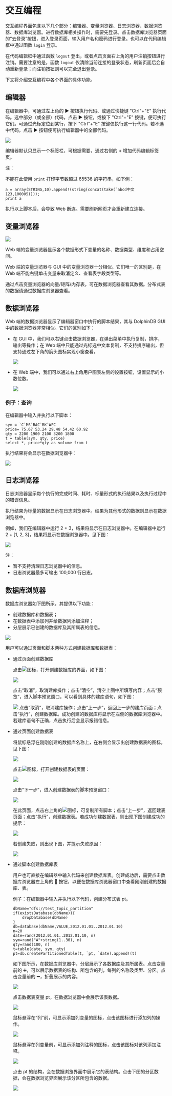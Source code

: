 # 交互编程

交互编程界面包含以下几个部分：编辑器、变量浏览器、日志浏览器、数据浏览器、数据库浏览器。进行数据库相关操作时，需要先登录。点击数据库浏览器页面的“去登录”按钮，进入登录页面，输入用户名和密码进行登录。也可以在代码编辑框中通过函数
`login` 登录。

在代码编辑框中通过函数 `logout` 登出，或者点击页面右上角的用户注销按钮进行注销。需要注意的是，函数
`logout` 仅清除当前连接的登录状态，刷新页面后会自动重新登录；而注销按钮则可以完全退出登录。

下文将介绍交互编程中各个界面的具体功能。

## 编辑器

在编辑器中，可通过左上角的 ▶ 按钮执行代码、或通过快捷键 "Ctrl"+"E" 执行代码。选中部分（或全部）代码，点击 ▶ 按钮，或按下 "Ctrl"+"E"
按键，便可执行它们。可通过光标定位到某行，按下 "Ctrl"+"E" 按键仅执行这一行代码。若不选中代码，点击 ▶ 按钮便可执行编辑器中的全部代码。

![](../images/nb_edt_0.png)

编辑器默认只显示一个标签栏，可根据需要，通过右侧的 **+** 增加代码编辑标签页。

注：

不能在此使用 `print` 打印字节数超过 65536 的字符串，如下例：

```
a = array(STRING,10).append!(string(concat(take(`abcd中文123,100005))));
print a
```

执行以上脚本后，会导致 Web 断连。需要刷新网页才会重新建立连接。

## 变量浏览器

![](../images/nb_ve_0.png)

Web 端的变量浏览器显示各个数据形式下变量的名称、数据类型、维度和占用空间。

Web 端的变量浏览器与 GUI 中的变量浏览器十分相似。它们唯一的区别是，在 Web 端不能右键单击变量来取消定义、查看表字段类型等。

通过点击变量浏览器的向量/矩阵/内存表，可在数据浏览器查看其数据。分布式表的数据请通过数据库浏览器查看。

## 数据浏览器

Web 端的数据浏览器显示了编辑器窗口中执行的脚本结果，其与 DolphinDB GUI 中的数据浏览器非常相似。它们的区别如下：

* 在 GUI 中，我们可以右键点击数据浏览器，在弹出菜单中执行复制，排序，输出等操作；在 Web
  端中只能通过光标选中文本复制，不支持排序输出，但支持通过左下角的箭头图标实现小窗查看。

  ![](../images/shell_0.png)
* 在 Web 端中，我们可以通过右上角用户图表左侧的设置按钮，设置显示的小数位数。

  ![](../images/shell_1.png)

### 例子：查询

在编辑器中输入并执行以下脚本：

```
sym = `C`MS`BAC`BK`WFC
price= 75.67 53.24 29.48 54.42 60.92
qty = 2200 1900 2100 3200 1800
t = table(sym, qty, price)
select *, price*qty as volume from t
```

执行结果将会显示在数据浏览器中：

![](../images/nb_db_1.png)

## 日志浏览器

日志浏览器显示每个执行的完成时间、耗时、标量形式的执行结果以及执行过程中的错误信息。

执行结果为标量的数据显示在日志浏览器中。结果为其他形式的数据则显示在数据浏览器中。

例如，我们在编辑器中运行 2 + 3，结果将显示在日志浏览器中。在编辑器中运行 2 + [1, 2, 3]，结果将显示在数据浏览器中。见下图：

![](../images/nb_log_1.png)

注：

* 暂不支持清理日志浏览器中的信息。
* 日志浏览器最多可输出 100,000 行日志。

## 数据库浏览器

数据库浏览器如下图所示，其提供以下功能：

* 创建数据库和数据表；
* 在数据表中添加列并给数据列添加注释；
* 分层展示已创建的数据库及其所属表的信息。

![](../images/shell_2.png)

用户可以通过页面和脚本两种方式创建数据库和数据表：

* 通过页面创建数据库

  点击![](../images/shell_3.png)图标，打开创建数据库的界面，如下图：

  ![](../images/nb_db_4.png)

  点击“取消”，取消建库操作；点击“清空”，清空上图中所填写内容；点击“预览”，进入脚本预览窗口，可以看到具体的建库语句，如下图：

  ![](../images/nb_db_5.png)
  点击“取消”，取消建库操作；点击“上一步”，返回上一步的建库页面；点击“执行”，创建数据库。成功创建的数据库将显示在左侧的数据库浏览器中。若建库语句不正确，点击执行后会显示报错信息。
* 通过页面创建数据表

  将鼠标悬浮在刚刚创建的数据库名称上，在右侧会显示出创建数据表的图标，见下图：

  ![](../images/nb_db_6.png)

  点击![](../images/shell_4.png)图标，打开创建数据表的页面：

  ![](../images/nb_db_7.png)

  点击“下一步”，进入创建数据表的脚本预览窗口：

  ![](../images/nb_db_8.png)

  在此页面，点击右上角的![](../images/shell_5.png)图标，可复制所有脚本；点击“上一步”，返回建表页面；点击“执行”，创建数据表。若成功创建数据表，则出现下图创建成功的提示：

  ![](../images/nb_db_9.png)

  若创建失败，则出现下图，并提示失败原因：

  ![](../images/nb_db_10.png)
* 通过脚本创建数据库表

  用户也可直接在编辑器中输入代码来创建数据库表。创建成功后，需要点击数据库浏览器左上角的 🔄
  按钮，以便在数据库浏览器窗口中查看刚刚创建的数据库、表。

  例子：在编辑器中输入并执行以下代码，创建分布式表 pt。

  ```
  dbName="dfs://test_topic_partition"
  if(existsDatabase(dbName)){
      dropDatabase(dbName)
  }
  db=database(dbName,VALUE,2012.01.01..2012.01.10)
  n=20
  date=rand(2012.01.01..2012.01.10, n)
  sym=rand("A"+string(1..30), n)
  qty=rand(100, n)
  t=table(date, sym, qty)
  pt=db.createPartitionedTable(t, `pt, `date).append!(t)
  ```

  如下图所示，在数据库浏览器中，分层展示了各数据库及其所属表。点击变量前的 ➕，可以展示数据表的结构、所包含的列，每列的名称及类型、分区。点击变量前的
  ➖，折叠展示的内容。

  ![](../images/nb_ddb_0.png)

  点击数据表变量 pt，在数据浏览器中会展示该表数据。

  ![](../images/nb_ddb_1.png)

  鼠标悬浮在“列”前，可显示添加列变量的图标，点击该图标进行添加列的操作。

  ![](../images/nb_ddb_2.png)

  鼠标悬浮在列变量前，可显示添加列注释的图标，点击该图标对该列添加注释。

  ![](../images/nb_ddb_3.png)

  点击 pt 的结构，会在数据浏览界面中展示它的表结构。点击下图的分区数据，会在数据浏览界面展示该分区所包含的数据。

  ![](../images/nb_ddb_4.png)

